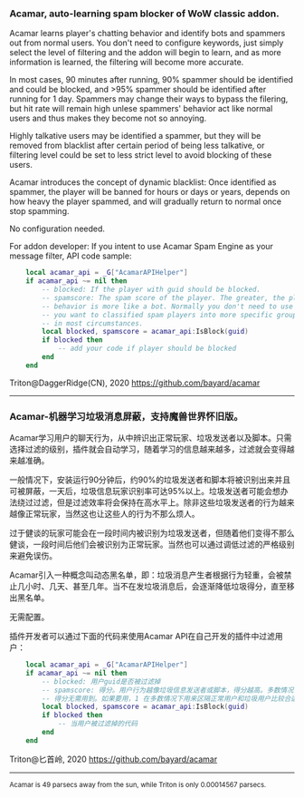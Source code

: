 ### Acamar, auto-learning spam blocker of WoW classic addon.

Acamar learns player's chatting behavior and identify bots and spammers out from normal users. You don't need to configure keywords, just simply select the level of filtering and the addon will begin to learn, and as more information is learned, the filtering will become more accurate. 

In most cases, 90 minutes after running, 90% spammer should be identified and could be blocked, and >95% spammer should be identified after running for 1 day. Spammers may change their ways to bypass the filering, but hit rate will remain high unlese spammers' behavior act like normal users and thus makes they become not so annoying. 

Highly talkative users may be identified a spammer, but they will be removed from blacklist after certain period of being less talkative, or filtering level could be set to less strict level to avoid blocking of these users.

Acamar introduces the concept of dynamic blacklist: Once identified as spammer, the player will be banned for hours or days or years, depends on how heavy the player spammed, and will gradually return to normal once stop spamming.

No configuration needed.

For addon developer: If you intent to use Acamar Spam Engine as your message filter, API code sample:

```lua
    local acamar_api = _G["AcamarAPIHelper"]
    if acamar_api ~= nil then
    	-- blocked: If the player with guid should be blocked.
    	-- spamscore: The spam score of the player. The greater, the player's 
    	-- behavior is more like a bot. Normally you don't need to use score unless 
    	-- you want to classified spam players into more specific groups. 1 is good
    	-- in most circumstances.
        local blocked, spamscore = acamar_api:IsBlock(guid)
        if blocked then
            -- add your code if player should be blocked
        end
    end
```

Triton@DaggerRidge(CN), 2020
https://github.com/bayard/acamar

------

### Acamar-机器学习垃圾消息屏蔽，支持魔兽世界怀旧版。

Acamar学习用户的聊天行为，从中辨识出正常玩家、垃圾发送者以及脚本。只需选择过滤的级别，插件就会自动学习，随着学习的信息越来越多，过滤就会变得越来越准确。

一般情况下，安装运行90分钟后，约90%的垃圾发送者和脚本将被识别出来并且可被屏蔽，一天后，垃圾信息玩家识别率可达95%以上。垃圾发送者可能会想办法绕过过滤，但是过滤效率将会保持在高水平上。除非这些垃圾发送者的行为越来越像正常玩家，当然这也让这些人的行为不那么烦人。

过于健谈的玩家可能会在一段时间内被识别为垃圾发送者，但随着他们变得不那么健谈，一段时间后他们会被识别为正常玩家。当然也可以通过调低过滤的严格级别来避免误伤。

Acamar引入一种概念叫动态黑名单，即：垃圾消息产生者根据行为轻重，会被禁止几小时、几天、甚至几年。当不在发垃圾消息后，会逐渐降低垃圾得分，直至移出黑名单。

无需配置。

插件开发者可以通过下面的代码来使用Acamar API在自己开发的插件中过滤用户：

```lua
    local acamar_api = _G["AcamarAPIHelper"]
    if acamar_api ~= nil then
    	-- blocked: 用户guid是否被过滤掉
    	-- spamscore: 得分。用户行为越像垃圾信息发送者或脚本，得分越高。多数情况下，
    	-- 得分无需用到。如果要用，1 在多数情况下用来区隔正常用户和垃圾用户比较合适。
        local blocked, spamscore = acamar_api:IsBlock(guid)
        if blocked then
            -- 当用户被过滤掉的代码
        end
    end
```

Triton@匕首岭, 2020
https://github.com/bayard/acamar

------

<sub>Acamar is 49 parsecs away from the sun, while Triton is only 0.00014567 parsecs.</sub>